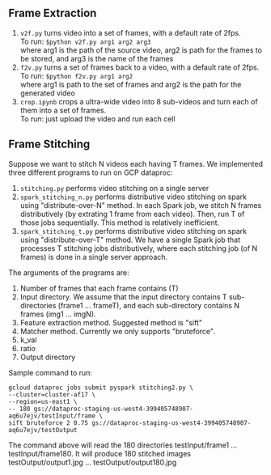 ## Frame Extraction
1. `v2f.py` turns video into a set of frames, with a default rate of 2fps. <br />
    To run: ```$python v2f.py arg1 arg2 arg3``` <br />
    where arg1 is the path of the source video, arg2 is path for the frames to be stored, and arg3 is the name of the frames
2. `f2v.py` turns a set of frames back to a video, with a default rate of 2fps. <br />
    To run: ```$python f2v.py arg1 arg2``` <br />
    where arg1 is path to the set of frames and arg2 is the path for the generated video
3. `crop.ipynb` crops a ultra-wide video into 8 sub-videos and turn each of them into a set of frames. <br />
    To run: just upload the video and run each cell

## Frame Stitching
Suppose we want to stitch N videos each having T frames. We implemented three different programs to run on GCP dataproc:
1. `stitching.py` performs video stitching on a single server
2. `spark_stitching_n.py` performs distributive video stitching on spark using "distribute-over-N" method. In each Spark job, we stitch N frames distributively (by extrating 1 frame from each video). Then, run T of those jobs sequentially. This method is relatively inefficient.
3. `spark_stitching_t.py` performs distributive video stitching on spark using "distribute-over-T" method. We have a single Spark job that processes T stitching jobs distributively, where each stitching job (of N frames) is done in a single server approach.

The arguments of the programs are:
1. Number of frames that each frame contains (T)
2. Input directory. We assume that the input directory contains T sub-directories (frame1 ... frameT), and each sub-directory contains N frames (img1 ... imgN).
3. Feature extraction method. Suggested method is "sift"
4. Matcher method. Currently we only supports "bruteforce".
5. k_val
6. ratio
7. Output directory

Sample command to run:
```
gcloud dataproc jobs submit pyspark stitching2.py \
--cluster=cluster-af17 \
--region=us-east1 \
-- 180 gs://dataproc-staging-us-west4-399405748907-aq6u7ejv/testInput/frame \
sift bruteforce 2 0.75 gs://dataproc-staging-us-west4-399405748907-aq6u7ejv/testOutput
```

The command above will read the 180 directories testInput/frame1 ... testInput/frame180. It will produce 180 stitched images testOutput/output1.jpg ... testOutput/output180.jpg




